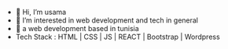 - 👋 Hi, I’m usama 
- 👀 I’m interested in web development and tech in general 
- 🌱 a web development based in tunisia
- Tech Stack : HTML | CSS | JS | REACT | Bootstrap | Wordpress

<!---
hernon07/hernon07 is a ✨ special ✨ repository because its `README.md` (this file) appears on your GitHub profile.
You can click the Preview link to take a look at your changes.
--->
